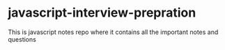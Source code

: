 # javascript-interview-prepration
This is javascript notes repo where it contains all the important notes and questions 
